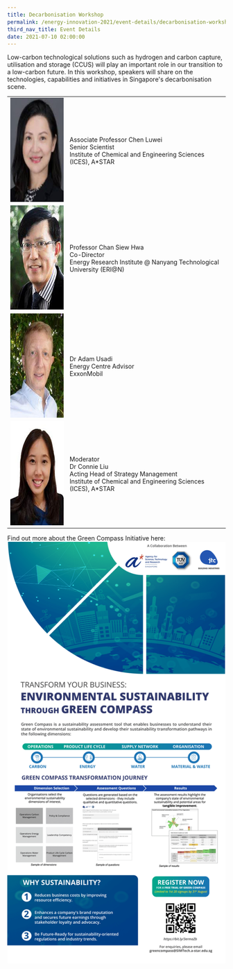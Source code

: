 ```yaml
---
title: Decarbonisation Workshop
permalink: /energy-innovation-2021/event-details/decarbonisation-workshop/
third_nav_title: Event Details
date: 2021-07-10 02:00:00
---
```

Low-carbon technological solutions such as hydrogen and carbon capture, utilisation and storage (CCUS) will play an important role in our transition to a low-carbon future. In this workshop, speakers will share on the technologies, capabilities and initiatives in Singapore's decarbonisation scene.

<div class="speakers-tbl-container">
  <table>
    <tr>
	  <td><img src="/images/speakers/chen-luwei.jpg" alt="Chen Luwei" width="180" height="240" /></td>
	  <td>
	    <p><span class="speaker-name">Associate Professor Chen Luwei</span><br>Senior Scientist<br>Institute of Chemical and Engineering Sciences (ICES), A&ast;STAR</p>
	  </td>
	</tr>
	<tr>
	  <td><img src="/images/speakers/chan-siew-hwa.jpg" alt="Chan Siew Hwa" width="180" height="240" /></td>
	  <td>
	    <p><span class="speaker-name">Professor Chan Siew Hwa</span><br>Co-Director<br>Energy Research Institute &commat; Nanyang Technological University (ERI&commat;N)</p>
	  </td>
	</tr>
	<tr>
	  <td><img src="/images/speakers/adam-usadi-cropped.jpg" alt="Adam Usadi" width="180" height="240" /></td>
	  <td>
	    <p><span class="speaker-name">Dr Adam Usadi</span><br>Energy Centre Advisor<br>ExxonMobil</p>
	  </td>
	</tr>
	<tr>
	  <td><img src="/images/speakers/connie-liu-cropped.jpg" alt="Connie Liu" width="180" height="240" /></td>
	  <td>
	    <p><span class="moderator-text">Moderator</span><br><span class="speaker-name">Dr Connie Liu</span><br>Acting Head of Strategy Management<br>Institute of Chemical and Engineering Sciences (ICES), A&ast;STAR</p>
	  </td>
	</tr>
  </table>
</div>

Find out more about the Green Compass Initiative here:
<img src="/images/green_compass_initiative.png" alt="Green Compass Initiative" />

